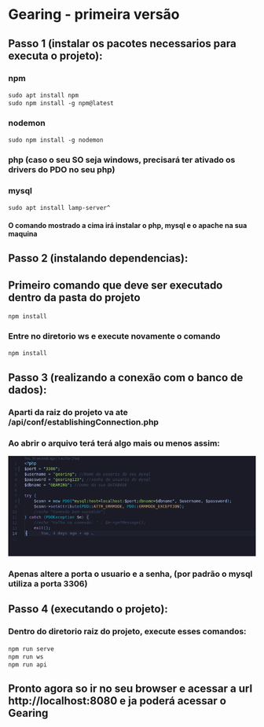 # Gearing - primeira versão

## Passo 1 (instalar os pacotes necessarios para executa o projeto):
### npm
```
sudo apt install npm
sudo npm install -g npm@latest
```
### nodemon
```
sudo npm install -g nodemon
```
### php (caso o seu SO seja windows, precisará ter ativado os drivers do PDO no seu php)
### mysql
```
sudo apt install lamp-server^
```
#### O comando mostrado a cima irá instalar o php, mysql e o apache na sua maquina

## Passo 2 (instalando dependencias):

## Primeiro comando que deve ser executado dentro da pasta do projeto
```
npm install
```

### Entre no diretorio ws e execute novamente o comando
```
npm install
```

## Passo 3 (realizando a conexão com o banco de dados):

### Aparti da raiz do projeto va ate /api/conf/establishingConnection.php
### Ao abrir o arquivo terá terá algo mais ou menos assim:

![Exemplo de como ta o arquivo](README_img/printArchiveConnection.png)

### Apenas altere a porta o usuario e a senha, (por padrão o mysql utiliza a porta 3306)


## Passo 4 (executando o projeto):

### Dentro do diretorio raiz do projeto, execute esses comandos:
```
npm run serve
npm run ws
npm run api
```
## Pronto agora so ir no seu browser e acessar a url http://localhost:8080 e ja poderá acessar o Gearing
